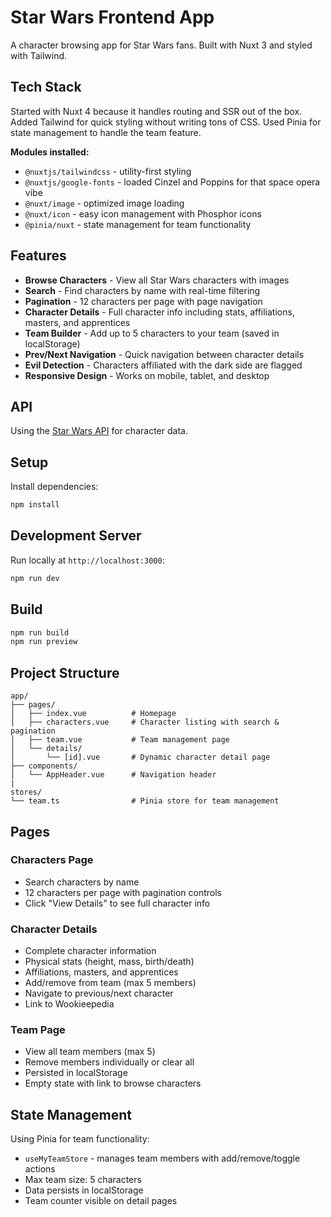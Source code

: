 # Star Wars Frontend App

A character browsing app for Star Wars fans. Built with Nuxt 3 and styled with Tailwind.

## Tech Stack

Started with Nuxt 4 because it handles routing and SSR out of the box. Added Tailwind for quick styling without writing tons of CSS. Used Pinia for state management to handle the team feature.

**Modules installed:**
- `@nuxtjs/tailwindcss` - utility-first styling
- `@nuxtjs/google-fonts` - loaded Cinzel and Poppins for that space opera vibe
- `@nuxt/image` - optimized image loading
- `@nuxt/icon` - easy icon management with Phosphor icons
- `@pinia/nuxt` - state management for team functionality

## Features

- **Browse Characters** - View all Star Wars characters with images
- **Search** - Find characters by name with real-time filtering
- **Pagination** - 12 characters per page with page navigation
- **Character Details** - Full character info including stats, affiliations, masters, and apprentices
- **Team Builder** - Add up to 5 characters to your team (saved in localStorage)
- **Prev/Next Navigation** - Quick navigation between character details
- **Evil Detection** - Characters affiliated with the dark side are flagged
- **Responsive Design** - Works on mobile, tablet, and desktop

## API

Using the [Star Wars API](https://akabab.github.io/starwars-api/) for character data.

## Setup

Install dependencies:

```bash
npm install
```

## Development Server

Run locally at `http://localhost:3000`:

```bash
npm run dev
```

## Build

```bash
npm run build
npm run preview
```

## Project Structure

```
app/
├── pages/
│   ├── index.vue          # Homepage
│   ├── characters.vue     # Character listing with search & pagination
│   ├── team.vue           # Team management page
│   └── details/
│       └── [id].vue       # Dynamic character detail page
├── components/
│   └── AppHeader.vue      # Navigation header
|
stores/
└── team.ts                # Pinia store for team management
```

## Pages

### Characters Page
- Search characters by name
- 12 characters per page with pagination controls
- Click "View Details" to see full character info

### Character Details
- Complete character information
- Physical stats (height, mass, birth/death)
- Affiliations, masters, and apprentices
- Add/remove from team (max 5 members)
- Navigate to previous/next character
- Link to Wookieepedia

### Team Page
- View all team members (max 5)
- Remove members individually or clear all
- Persisted in localStorage
- Empty state with link to browse characters

## State Management

Using Pinia for team functionality:
- `useMyTeamStore` - manages team members with add/remove/toggle actions
- Max team size: 5 characters
- Data persists in localStorage
- Team counter visible on detail pages

